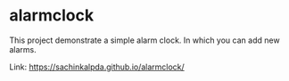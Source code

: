 # alarmclock

This project demonstrate a simple alarm clock. In which you can add new alarms.


Link: https://sachinkalpda.github.io/alarmclock/
